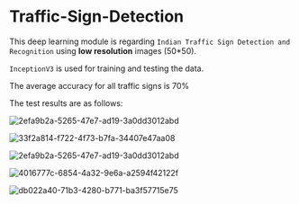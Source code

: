 # Traffic-Sign-Detection
This deep learning module is regarding ```Indian Traffic Sign Detection and Recognition``` using **low resolution** images (50*50).


``InceptionV3`` is used for training and testing the data.

The average accuracy for all traffic signs is 70%

The test results are as follows:

![2efa9b2a-5265-47e7-ad19-3a0dd3012abd](https://github.com/KalanidhiRajan/Traffic-Sign-Detection/assets/110545695/0008a0f7-17e8-4699-a5dc-a79963a14f31)


![33f2a814-f722-4f73-b7fa-34407e47aa08](https://github.com/KalanidhiRajan/Traffic-Sign-Detection/assets/110545695/6a4d8d05-d40e-4b69-bf94-f032322c1e8a)


![2efa9b2a-5265-47e7-ad19-3a0dd3012abd](https://github.com/KalanidhiRajan/Traffic-Sign-Detection/assets/110545695/0b0daa73-e164-4b24-b175-64c04d216055)


![4016777c-6854-4a32-9e6a-a2594f42122f](https://github.com/KalanidhiRajan/Traffic-Sign-Detection/assets/110545695/9de3f8db-0b3e-4c7c-913f-0f11280e68f7)


![db022a40-71b3-4280-b771-ba3f57715e75](https://github.com/KalanidhiRajan/Traffic-Sign-Detection/assets/110545695/998f0f93-efcb-48e9-9b0e-9db29ee44597)

